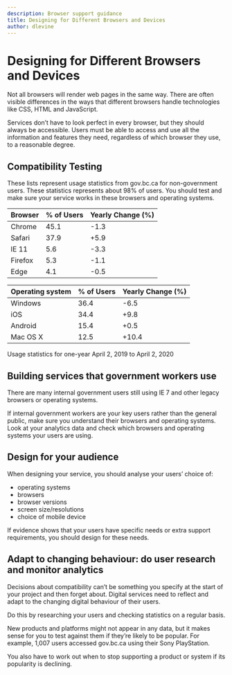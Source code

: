 ```yaml
---
description: Browser support guidance
title: Designing for Different Browsers and Devices
author: dlevine
---
```


# Designing for Different Browsers and Devices

Not all browsers will render web pages in the same way. There are often visible differences in the ways that different browsers handle technologies like CSS, HTML and JavaScript.

Services don’t have to look perfect in every browser, but they should always be accessible. Users must be able to access and use all the information and features they need, regardless of which browser they use, to a reasonable degree.

## Compatibility Testing

These lists represent usage statistics from gov.bc.ca for non-government users. These statistics represents about 98% of users. You should test and make sure your service works in these browsers and operating systems.

| Browser | % of Users | Yearly Change (%) |
| ------- | ---------- | ----------------- |
| Chrome  | 45.1       | -1.3              |
| Safari  | 37.9       | +5.9              |
| IE 11   | 5.6        | -3.3              |
| Firefox | 5.3        | -1.1              |
| Edge    | 4.1        | -0.5              |

| Operating system | % of Users | Yearly Change (%) |
| ---------------- | ---------- | ----------------- |
| Windows          | 36.4       | -6.5              |
| iOS              | 34.4       | +9.8              |
| Android          | 15.4       | +0.5              |
| Mac OS X         | 12.5       | +10.4             |

Usage statistics for one-year April 2, 2019 to April 2, 2020

## Building services that government workers use

There are many internal government users still using IE 7 and other legacy browsers or operating systems.

If internal government workers are your key users rather than the general public, make sure you understand their browsers and operating systems. Look at your analytics data and check which browsers and operating systems your users are using.

## Design for your audience

When designing your service, you should analyse your users’ choice of:

-	operating systems
-	browsers
-	browser versions
-	screen size/resolutions
-	choice of mobile device

If evidence shows that your users have specific needs or extra support requirements, you should design for these needs.

## Adapt to changing behaviour: do user research and monitor analytics

Decisions about compatibility can’t be something you specify at the start of your project and then forget about. Digital services need to reflect and adapt to the changing digital behaviour of their users. 

Do this by researching your users and checking statistics on a regular basis. 

New products and platforms might not appear in any data, but it makes sense for you to test against them if they’re likely to be popular. For example, 1,007 users accessed gov.bc.ca using their Sony PlayStation.

You also have to work out when to stop supporting a product or system if its popularity is declining.
